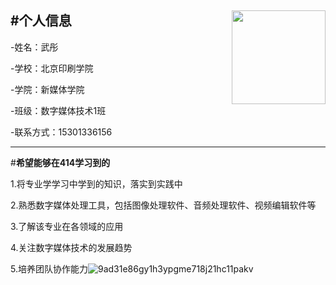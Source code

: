 #**个人信息**
<img src="https://github.com/jiezisui/jie-s-repository/assets/146320061/86d87339-61a8-45fc-9bcd-769ccacc1034" width="150" align="right" />
---
-姓名：武彤

-学校：北京印刷学院

-学院：新媒体学院

-班级：数字媒体技术1班

-联系方式：15301336156

---


#**希望能够在414学习到的**

1.将专业学学习中学到的知识，落实到实践中

2.熟悉数字媒体处理工具，包括图像处理软件、音频处理软件、视频编辑软件等

3.了解该专业在各领域的应用

4.关注数字媒体技术的发展趋势

5.培养团队协作能力![9ad31e86gy1h3ypgme718j21hc11pakv](https://github.com/jiezisui/jie-s-repository/assets/146320061/657ac6e5-c775-4110-9709-2a9ec508da97)








 






    

